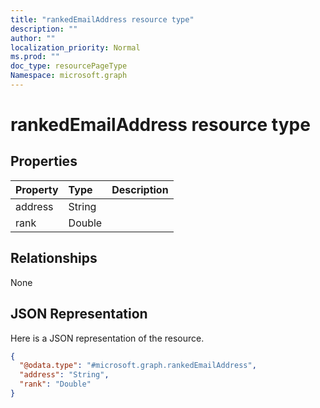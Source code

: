 ```yaml
---
title: "rankedEmailAddress resource type"
description: ""
author: ""
localization_priority: Normal
ms.prod: ""
doc_type: resourcePageType
Namespace: microsoft.graph
---
```



# rankedEmailAddress resource type



## Properties
|Property|Type|Description|
|:---|:---|:---|
|address|String||
|rank|Double||

## Relationships
None

## JSON Representation
Here is a JSON representation of the resource.
<!-- {
  "blockType": "resource",
  "@odata.type": "microsoft.graph.rankedEmailAddress"
}
-->
``` json
{
  "@odata.type": "#microsoft.graph.rankedEmailAddress",
  "address": "String",
  "rank": "Double"
}
```

